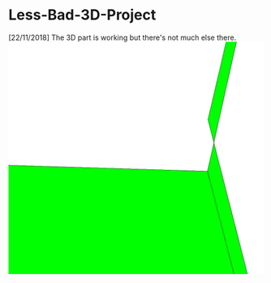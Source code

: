 # Less-Bad-3D-Project

[22/11/2018] The 3D part is working but there's not much else there.
![Green polygons](https://github.com/juicehub/Less-Shitty-3D-Project/blob/master/image.png)
